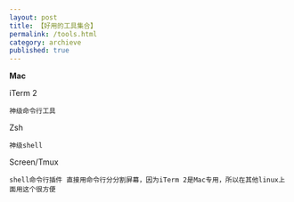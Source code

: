 ```yaml
---
layout: post
title: 【好用的工具集合】
permalink: /tools.html
category: archieve
published: true
---
```

**Mac**

iTerm 2  

	神级命令行工具

Zsh

	神级shell

Screen/Tmux  

	shell命令行插件 直接用命令行分分割屏幕，因为iTerm 2是Mac专用，所以在其他linux上面用这个很方便


